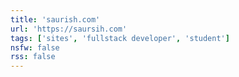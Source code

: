 ```yaml
---
title: 'saurish.com'
url: 'https://saursih.com'
tags: ['sites', 'fullstack developer', 'student']
nsfw: false
rss: false
---
```

